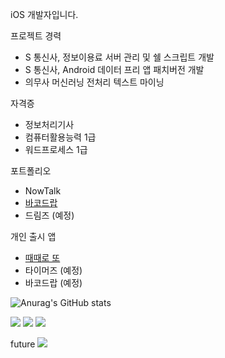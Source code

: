 iOS 개발자입니다.

프로젝트 경력

- S 통신사, 정보이용료 서버 관리 및 쉘 스크립트 개발
- S 통신사, Android 데이터 프리 앱 패치버전 개발
- 의무사 머신러닝 전처리 텍스트 마이닝


자격증

- 정보처리기사
- 컴퓨터활용능력 1급
- 워드프로세스 1급


포트폴리오

- NowTalk
- [바코드랍](https://github.com/Zer95/iOS-PROJECT-Barcodrop)
- 드림즈 (예정)


개인 출시 앱

- [때때로 또](https://github.com/Zer95/iOS-PROJECT-sometimesLotto)
- 타이머즈 (예정)
- 바코드랍 (예정)


![Anurag's GitHub stats](https://github-readme-stats.vercel.app/api?username=Zer95&show_icons=true&theme=dracula)


<img src="https://img.shields.io/badge/Android-3DDC84?style=flat-square&logo=Android&logoColor=white"/>
<img src="https://img.shields.io/badge/Swift-FA7343?style=flat-square&logo=Swift&logoColor=white"/>
<img src="https://img.shields.io/badge/Linux-FCC624?style=flat-square&logo=Linux&logoColor=white"/>

future
<img src="https://img.shields.io/badge/Flutter-02569B?style=flat-square&logo=Flutter&logoColor=white"/>
